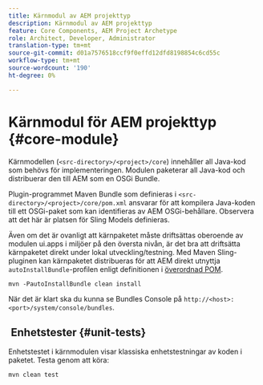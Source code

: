 ```yaml
---
title: Kärnmodul av AEM projekttyp
description: Kärnmodul av AEM projekttyp
feature: Core Components, AEM Project Archetype
role: Architect, Developer, Administrator
translation-type: tm+mt
source-git-commit: d01a7576518ccf9f0effd12dfd8198854c6cd55c
workflow-type: tm+mt
source-wordcount: '190'
ht-degree: 0%

---
```



# Kärnmodul för AEM projekttyp {#core-module}

Kärnmodellen (`<src-directory>/<project>/core`) innehåller all Java-kod som behövs för implementeringen. Modulen paketerar all Java-kod och distribuerar den till AEM som en OSGi Bundle.

Plugin-programmet Maven Bundle som definieras i `<src-directory>/<project>/core/pom.xml` ansvarar för att kompilera Java-koden till ett OSGi-paket som kan identifieras av AEM OSGi-behållare. Observera att det här är platsen för Sling Models definieras.

Även om det är ovanligt att kärnpaketet måste driftsättas oberoende av modulen ui.apps i miljöer på den översta nivån, är det bra att driftsätta kärnpaketet direkt under lokal utveckling/testning. Med Maven Sling-pluginen kan kärnpaketet distribueras för att AEM direkt utnyttja `autoInstallBundle`-profilen enligt definitionen i [överordnad POM](/help/developing/archetype/using.md#parent-pom).

```shell
mvn -PautoInstallBundle clean install
```

När det är klart ska du kunna se Bundles Console på `http://<host>:<port>/system/console/bundles`.

##  Enhetstester {#unit-tests}

Enhetstestet i kärnmodulen visar klassiska enhetstestningar av koden i paketet. Testa genom att köra:

```shell
mvn clean test
```
